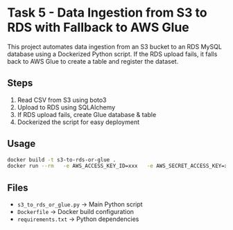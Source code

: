 # Task 5 - Data Ingestion from S3 to RDS with Fallback to AWS Glue

This project automates data ingestion from an S3 bucket to an RDS MySQL database using a Dockerized Python script. If the RDS upload fails, it falls back to AWS Glue to create a table and register the dataset.

## Steps
1. Read CSV from S3 using boto3
2. Upload to RDS using SQLAlchemy
3. If RDS upload fails, create Glue database & table
4. Dockerized the script for easy deployment

## Usage
```bash
docker build -t s3-to-rds-or-glue .
docker run --rm   -e AWS_ACCESS_KEY_ID=xxx   -e AWS_SECRET_ACCESS_KEY=xxx   -e AWS_DEFAULT_REGION=us-east-1   -e S3_BUCKET_NAME=my-bucket   -e S3_FILE_KEY=sample.csv   -e RDS_HOST=mydb.rds.amazonaws.com   -e RDS_USER=admin   -e RDS_PASSWORD=pass   -e RDS_DB=mydatabase   -e RDS_TABLE=mytable   -e GLUE_DATABASE=my_glue_db   -e GLUE_TABLE=my_glue_table   -e GLUE_S3_LOCATION=s3://my-bucket/glue-data/   s3-to-rds-or-glue
```

## Files
- `s3_to_rds_or_glue.py` → Main Python script
- `Dockerfile` → Docker build configuration
- `requirements.txt` → Python dependencies
